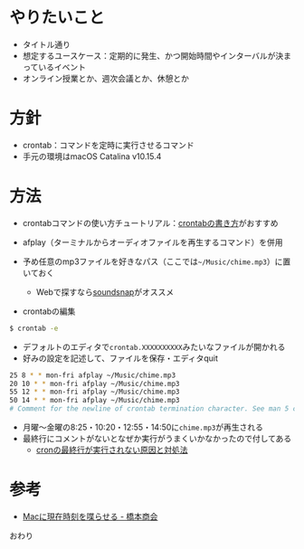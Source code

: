 # やりたいこと

- タイトル通り
- 想定するユースケース：定期的に発生、かつ開始時間やインターバルが決まっているイベント
- オンライン授業とか、週次会議とか、休憩とか

# 方針

- crontab：コマンドを定時に実行させるコマンド
- 手元の環境はmacOS Catalina v10.15.4

# 方法

- crontabコマンドの使い方チュートリアル：[crontabの書き方](https://www.server-memo.net/tips/crontab.html)がおすすめ
- afplay（ターミナルからオーディオファイルを再生するコマンド）を併用
- 予め任意のmp3ファイルを好きなパス（ここでは`~/Music/chime.mp3`）に置いておく
  - Webで探すなら[soundsnap](https://www.soundsnap.com/)がオススメ



- crontabの編集

```sh
$ crontab -e
```

- デフォルトのエディタで`crontab.XXXXXXXXXX`みたいなファイルが開かれる
- 好みの設定を記述して、ファイルを保存・エディタquit

```sh
25 8 * * mon-fri afplay ~/Music/chime.mp3
20 10 * * mon-fri afplay ~/Music/chime.mp3
55 12 * * mon-fri afplay ~/Music/chime.mp3
50 14 * * mon-fri afplay ~/Music/chime.mp3
# Comment for the newline of crontab termination character. See man 5 crontab
```

- 月曜〜金曜の8:25・10:20・12:55・14:50に`chime.mp3`が再生される
- 最終行にコメントがないとなぜか実行がうまくいかなかったので付してある
  - [cronの最終行が実行されない原因と対処法](https://qiita.com/airtanker/items/72359c234f898e3255d2)

# 参考

- [Macに現在時刻を喋らせる - 橋本商会](https://scrapbox.io/shokai/Mac%E3%81%AB%E7%8F%BE%E5%9C%A8%E6%99%82%E5%88%BB%E3%82%92%E5%96%8B%E3%82%89%E3%81%9B%E3%82%8B)



おわり